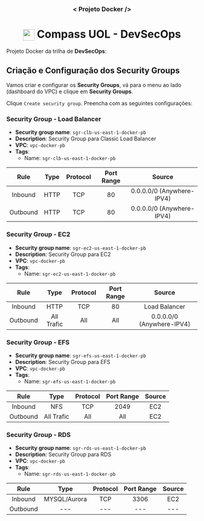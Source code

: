 <h3 align="center">< Projeto Docker /></h3>

<h1 align="center">
    <img align="center" src="https://logospng.org/download/uol/logo-uol-icon-256.png" width="30" height="30" /> Compass UOL - DevSecOps
</h1>

Projeto Docker da trilha de **DevSecOps**:

## Criação e Configuração dos Security Groups

Vamos criar e configurar os **Security Groups**, vá para o menu ao lado (dashboard do VPC) e clique em **Security Groups**.

Clique `Create security group`. Preencha com as seguintes configurações:

### Security Group - Load Balancer

- **Security group name**: `sgr-clb-us-east-1-docker-pb`
- **Description**: Security Group para Classic Load Balancer
- **VPC**: `vpc-docker-pb`
- **Tags**:
  - Name: `sgr-clb-us-east-1-docker-pb`

|   Rule   | Type | Protocol | Port Range |          Source           |
| :------: | :--: | :------: | :--------: | :-----------------------: |
| Inbound  | HTTP |   TCP    |     80     | 0.0.0.0/0 (Anywhere-IPV4) |
| Outbound | HTTP |   TCP    |     80     | 0.0.0.0/0 (Anywhere-IPV4) |

### Security Group - EC2

- **Security group name**: `sgr-ec2-us-east-1-docker-pb`
- **Description**: Security Group para EC2
- **VPC**: `vpc-docker-pb`
- **Tags**:
  - Name: `sgr-ec2-us-east-1-docker-pb`

|   Rule   |    Type    | Protocol | Port Range |          Source           |
| :------: | :--------: | :------: | :--------: | :-----------------------: |
| Inbound  |    HTTP    |   TCP    |     80     |       Load Balancer       |
| Outbound | All Trafic |   All    |    All     | 0.0.0.0/0 (Anywhere-IPV4) |

### Security Group - EFS

- **Security group name**: `sgr-efs-us-east-1-docker-pb`
- **Description**: Security Group para EFS
- **VPC**: `vpc-docker-pb`
- **Tags**:
  - Name: `sgr-efs-us-east-1-docker-pb`

|   Rule   |    Type    | Protocol | Port Range | Source |
| :------: | :--------: | :------: | :--------: | :----: |
| Inbound  |    NFS     |   TCP    |    2049    |  EC2   |
| Outbound | All Trafic |   All    |    All     |  EC2   |

### Security Group - RDS

- **Security group name**: `sgr-rds-us-east-1-docker-pb`
- **Description**: Security Group para RDS
- **VPC**: `vpc-docker-pb`
- **Tags**:
  - Name: `sgr-rds-us-east-1-docker-pb`

|   Rule   |     Type     | Protocol | Port Range | Source |
| :------: | :----------: | :------: | :--------: | :----: |
| Inbound  | MYSQL/Aurora |   TCP    |    3306    |  EC2   |
| Outbound |     ---      |   ---    |    ---     |  ---   |
